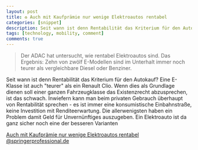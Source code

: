 ```yaml
---
layout: post
title: ♻ Auch mit Kaufprämie nur wenige Elektroautos rentabel
categories: [snippet]
description: Seit wann ist denn Rentabilität das Kriterium für den Autokauf? Eine E-Klasse ist auch "teurer" als ein Renault Clio. Wenn dies als Grundlage dienen soll einer ganzen Fahrzeugklasse das Existenzrecht abzusprechen, ist das schwach. Inwiefern kann man beim privaten Gebrauch überhaupt von Rentabilität sprechen - es ist immer eine konsumistische Einbahnstraße, keine Investition mit Renditeerwartung. Die allerwenigsten haben ein Problem damit Geld für Unvernünftiges auszugeben. Ein Elektroauto ist da ganz sicher noch eine der besseren Varianten
tags: [technology, mobility, comment]
comments: true
---
```


> Der ADAC hat untersucht, wie rentabel Elektroautos sind. Das Ergebnis: Zehn von zwölf E-Modellen sind im Unterhalt immer noch teurer als vergleichbare Diesel oder Benziner.

Seit wann ist denn Rentabilität das Kriterium für den Autokauf? Eine E-Klasse ist auch "teurer" als ein Renault Clio. Wenn dies als Grundlage dienen soll einer ganzen Fahrzeugklasse das Existenzrecht abzusprechen, ist das schwach. Inwiefern kann man beim privaten Gebrauch überhaupt von Rentabilität sprechen - es ist immer eine konsumistische Einbahnstraße, keine Investition mit Renditeerwartung. Die allerwenigsten haben ein Problem damit Geld für Unvernünftiges auszugeben. Ein Elektroauto ist da ganz sicher noch eine der besseren Varianten

[Auch mit Kaufprämie nur wenige Elektroautos rentabel @springerprofessional.de](https://www.springerprofessional.de/elektrofahrzeuge/elektromobilitaet/auch-mit-kaufpraemie-nur-wenige-elektroautos-rentabel/10053392)
